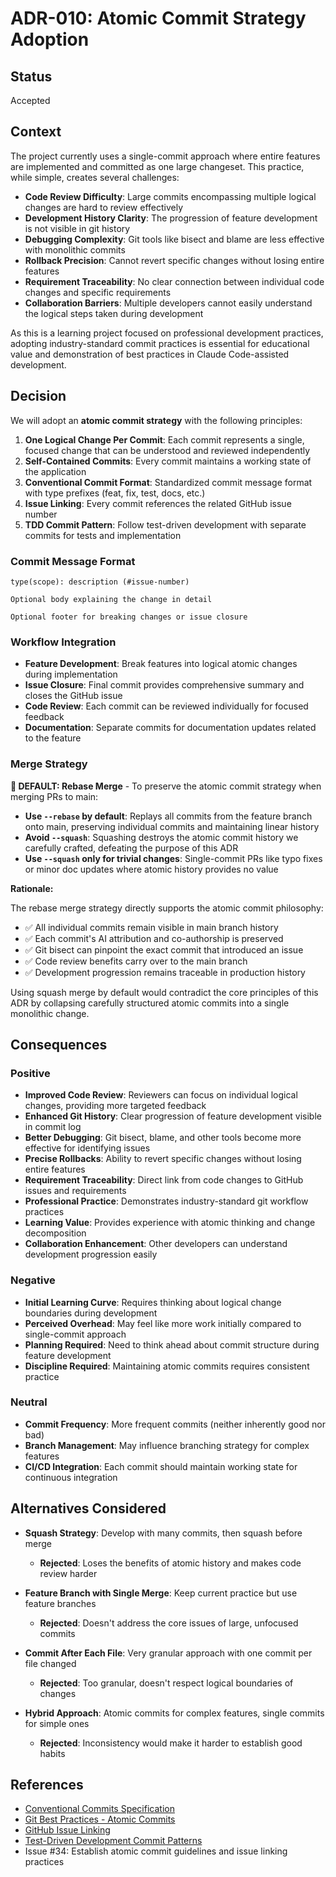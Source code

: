 # ADR-010: Atomic Commit Strategy Adoption

## Status

Accepted

## Context

The project currently uses a single-commit approach where entire features are implemented and
committed as one large changeset. This practice, while simple, creates several challenges:

- **Code Review Difficulty**: Large commits encompassing multiple logical changes are hard to review
  effectively
- **Development History Clarity**: The progression of feature development is not visible in git history
- **Debugging Complexity**: Git tools like bisect and blame are less effective with monolithic commits
- **Rollback Precision**: Cannot revert specific changes without losing entire features
- **Requirement Traceability**: No clear connection between individual code changes and specific
  requirements
- **Collaboration Barriers**: Multiple developers cannot easily understand the logical steps taken
  during development

As this is a learning project focused on professional development practices, adopting
industry-standard commit practices is essential for educational value and demonstration of best
practices in Claude Code-assisted development.

## Decision

We will adopt an **atomic commit strategy** with the following principles:

1. **One Logical Change Per Commit**: Each commit represents a single, focused change that can be
   understood and reviewed independently
2. **Self-Contained Commits**: Every commit maintains a working state of the application
3. **Conventional Commit Format**: Standardized commit message format with type prefixes (feat,
   fix, test, docs, etc.)
4. **Issue Linking**: Every commit references the related GitHub issue number
5. **TDD Commit Pattern**: Follow test-driven development with separate commits for tests and
   implementation

### Commit Message Format

```text
type(scope): description (#issue-number)

Optional body explaining the change in detail

Optional footer for breaking changes or issue closure
```

### Workflow Integration

- **Feature Development**: Break features into logical atomic changes during implementation
- **Issue Closure**: Final commit provides comprehensive summary and closes the GitHub issue
- **Code Review**: Each commit can be reviewed individually for focused feedback
- **Documentation**: Separate commits for documentation updates related to the feature

### Merge Strategy

**🚨 DEFAULT: Rebase Merge** - To preserve the atomic commit strategy when merging PRs to main:

- **Use `--rebase` by default**: Replays all commits from the feature branch onto main, preserving individual commits
  and maintaining linear history
- **Avoid `--squash`**: Squashing destroys the atomic commit history we carefully crafted, defeating the purpose of
  this ADR
- **Use `--squash` only for trivial changes**: Single-commit PRs like typo fixes or minor doc updates where atomic
  history provides no value

**Rationale:**

The rebase merge strategy directly supports the atomic commit philosophy:

- ✅ All individual commits remain visible in main branch history
- ✅ Each commit's AI attribution and co-authorship is preserved
- ✅ Git bisect can pinpoint the exact commit that introduced an issue
- ✅ Code review benefits carry over to the main branch
- ✅ Development progression remains traceable in production history

Using squash merge by default would contradict the core principles of this ADR by collapsing carefully structured
atomic commits into a single monolithic change.

## Consequences

### Positive

- **Improved Code Review**: Reviewers can focus on individual logical changes, providing more targeted feedback
- **Enhanced Git History**: Clear progression of feature development visible in commit log
- **Better Debugging**: Git bisect, blame, and other tools become more effective for identifying issues
- **Precise Rollbacks**: Ability to revert specific changes without losing entire features
- **Requirement Traceability**: Direct link from code changes to GitHub issues and requirements
- **Professional Practice**: Demonstrates industry-standard git workflow practices
- **Learning Value**: Provides experience with atomic thinking and change decomposition
- **Collaboration Enhancement**: Other developers can understand development progression easily

### Negative

- **Initial Learning Curve**: Requires thinking about logical change boundaries during development
- **Perceived Overhead**: May feel like more work initially compared to single-commit approach
- **Planning Required**: Need to think ahead about commit structure during feature development
- **Discipline Required**: Maintaining atomic commits requires consistent practice

### Neutral

- **Commit Frequency**: More frequent commits (neither inherently good nor bad)
- **Branch Management**: May influence branching strategy for complex features
- **CI/CD Integration**: Each commit should maintain working state for continuous integration

## Alternatives Considered

- **Squash Strategy**: Develop with many commits, then squash before merge
  - **Rejected**: Loses the benefits of atomic history and makes code review harder

- **Feature Branch with Single Merge**: Keep current practice but use feature branches
  - **Rejected**: Doesn't address the core issues of large, unfocused commits

- **Commit After Each File**: Very granular approach with one commit per file changed
  - **Rejected**: Too granular, doesn't respect logical boundaries of changes

- **Hybrid Approach**: Atomic commits for complex features, single commits for simple ones
  - **Rejected**: Inconsistency would make it harder to establish good habits

## References

- [Conventional Commits Specification](https://www.conventionalcommits.org/)
- [Git Best Practices - Atomic Commits](https://blog.gitbutler.com/git-tips-2-new-repo/)
- [GitHub Issue Linking](https://docs.github.com/en/issues/tracking-your-work-with-issues/linking-a-pull-request-to-an-issue)
- [Test-Driven Development Commit Patterns](https://martinfowler.com/articles/workflowsOfRefactoring/)
- Issue #34: Establish atomic commit guidelines and issue linking practices
